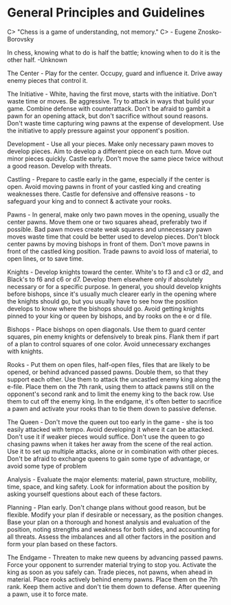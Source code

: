 # General Principles and Guidelines

C> "Chess is a game of understanding, not memory."
C> - Eugene Znosko-Borovsky

In chess, knowing what to do is half the battle; knowing when to do it is the other half. -Unknown

The Center - Play for the center. Occupy, guard and influence it. Drive away enemy pieces that control it.

The Initiative - White, having the first move, starts with the initiative. Don't waste time or moves. Be aggressive. Try to attack in ways that build your game. Combine defense with counterattack. Don't be afraid to gambit a pawn for an opening attack, but don't sacrifice without sound reasons. Don't waste time capturing wing pawns at the expense of development. Use the initiative to apply pressure against your opponent's position.

Development - Use all your pieces. Make only necessary pawn moves to develop pieces. Aim to develop a different piece on each turn. Move out minor pieces quickly. Castle early. Don't move the same piece twice without a good reason. Develop with threats.

Castling - Prepare to castle early in the game, especially if the center is open. Avoid moving pawns in front of your castled king and creating weaknesses there. Castle for defensive and offensive reasons - to safeguard your king and to connect & activate your rooks.

Pawns - In general, make only two pawn moves in the opening, usually the center pawns. Move them one or two squares ahead, preferably two if possible. Bad pawn moves create weak squares and unnecessary pawn moves waste time that could be better used to develop pieces. Don't block center pawns by moving bishops in front of them. Don't move pawns in front of the castled king position. Trade pawns to avoid loss of material, to open lines, or to save time.

Knights - Develop knights toward the center. White's to f3 and c3 or d2, and Black's to f6 and c6 or d7. Develop them elsewhere only if absolutely necessary or for a specific purpose. In general, you should develop knights before bishops, since it's usually much clearer early in the opening where the knights should go, but you usually have to see how the position develops to know where the bishops should go. Avoid getting knights pinned to your king or queen by bishops, and by rooks on the e or d file.

Bishops - Place bishops on open diagonals. Use them to guard center squares, pin enemy knights or defensively to break pins. Flank them if part of a plan to control squares of one color. Avoid unnecessary exchanges with knights. 

Rooks - Put them on open files, half-open files, files that are likely to be opened, or behind advanced passed pawns. Double them, so that they support each other. Use them to attack the uncastled enemy king along the e-file. Place them on the 7th rank, using them to attack pawns still on the opponent's second rank and to limit the enemy king to the back row. Use them to cut off the enemy king. In the endgame, it's often better to sacrifice a pawn and activate your rooks than to tie them down to passive defense.

The Queen - Don't move the queen out too early in the game - she is too easily attacked with tempo. Avoid developing it where it can be attacked. Don't use it if weaker pieces would suffice. Don't use the queen to go chasing pawns when it takes her away from the scene of the real action. Use it to set up multiple attacks, alone or in combination with other pieces. Don't be afraid to exchange queens to gain some type of advantage, or avoid some type of problem

Analysis - Evaluate the major elements: material, pawn structure, mobility, time, space, and king safety. Look for information about the position by asking yourself questions about each of these factors.

Planning - Plan early. Don't change plans without good reason, but be flexible. Modify your plan if desirable or necessary, as the position changes. Base your plan on a thorough and honest analysis and evaluation of the position, noting strengths and weakness for both sides, and accounting for all threats. Assess the imbalances and all other factors in the position and form your plan based on these factors.

The Endgame - Threaten to make new queens by advancing passed pawns. Force your opponent to surrender material trying to stop you. Activate the king as soon as you safely can. Trade pieces, not pawns, when ahead in material. Place rooks actively behind enemy pawns. Place them on the 7th rank. Keep them active and don't tie them down to defense. After queening a pawn, use it to force mate.